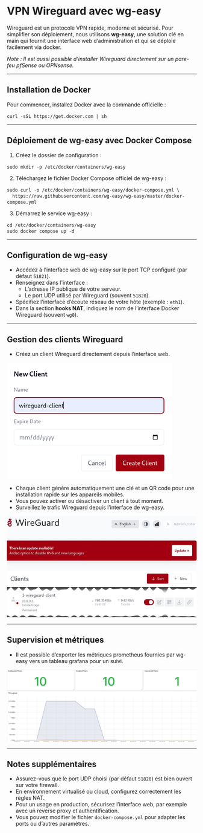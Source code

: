 # VPN Wireguard avec wg-easy

Wireguard est un protocole VPN rapide, moderne et sécurisé. Pour simplifier son déploiement, nous utilisons **wg-easy**, une solution clé en main qui fournit une interface web d’administration et qui se déploie facilement via docker.

*Note : Il est aussi possible d’installer Wireguard directement sur un pare-feu pfSense ou OPNsense.*

---


## Installation de Docker

Pour commencer, installez Docker avec la commande officielle :

```
curl -sSL https://get.docker.com | sh
```

---

## Déploiement de wg-easy avec Docker Compose

1. Créez le dossier de configuration :

```
sudo mkdir -p /etc/docker/containers/wg-easy
```

2. Téléchargez le fichier Docker Compose officiel de wg-easy :

```
sudo curl -o /etc/docker/containers/wg-easy/docker-compose.yml \
  https://raw.githubusercontent.com/wg-easy/wg-easy/master/docker-compose.yml
```

3. Démarrez le service wg-easy :

```
cd /etc/docker/containers/wg-easy
sudo docker compose up -d
```

---

## Configuration de wg-easy

- Accédez à l’interface web de wg-easy sur le port TCP configuré (par défaut `51821`).
- Renseignez dans l'interface :
  - L’adresse IP publique de votre serveur.
  - Le port UDP utilisé par Wireguard (souvent `51820`).
- Spécifiez l’interface d’écoute réseau de votre hôte (exemple : `eth1`).
- Dans la section **hooks NAT**, indiquez le nom de l’interface Docker Wireguard (souvent `wg0`).

---

## Gestion des clients Wireguard

- Créez un client Wireguard directement depuis l’interface web.

![Configuration wg-easy](./images/1.png)


- Chaque client génère automatiquement une clé et un QR code pour une installation rapide sur les appareils mobiles.
- Vous pouvez activer ou désactiver un client à tout moment.
- Surveillez le trafic Wireguard depuis l’interface de wg-easy.

![Gestion des clients](./images/2.jpg)

---

## Supervision et métriques

- Il est possible d’exporter les métriques prometheus fournies par wg-easy vers un tableau grafana pour un suivi.

![Dashboard Grafana des métriques (exemple)](./images/3.png)

---

## Notes supplémentaires

- Assurez-vous que le port UDP choisi (par défaut `51820`) est bien ouvert sur votre firewall.
- En environnement virtualisé ou cloud, configurez correctement les règles NAT.
- Pour un usage en production, sécurisez l’interface web, par exemple avec un reverse proxy et authentification.
- Vous pouvez modifier le fichier `docker-compose.yml` pour adapter les ports ou d’autres paramètres.


